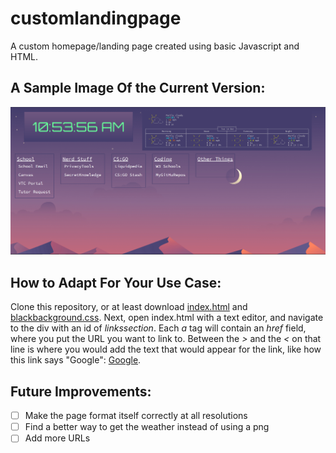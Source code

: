 # customlandingpage
 A custom homepage/landing page created using basic Javascript and HTML.

## A Sample Image Of the Current Version:
![](/9ICJXhruaw.png)

## How to Adapt For Your Use Case:
Clone this repository, or at least download [index.html](index.html) and [blackbackground.css](blackbackground.css).
Next, open index.html with a text editor, and navigate to the div with an id of *linkssection*.
Each *a* tag will contain an *href* field, where you put the URL you want to link to. Between the *>* and the *<* on that line is where you would add the text that would appear for the link, like how this link says "Google": [Google](https://google.com).


## Future Improvements:
- [ ]  Make the page format itself correctly at all resolutions
- [ ]  Find a better way to get the weather instead of using a png
- [ ]  Add more URLs
